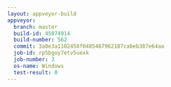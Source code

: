 ```yaml
---
layout: appveyor-build
appveyor:
  branch: master
  build-id: 45074914
  build-number: 562
  commit: 3a8e3a1102458f0485467962187ca6eb387e64aa
  job-id: rp5bgoy7etv5uexk
  job-number: 3
  os-name: Windows
  test-result: 0
---
```

